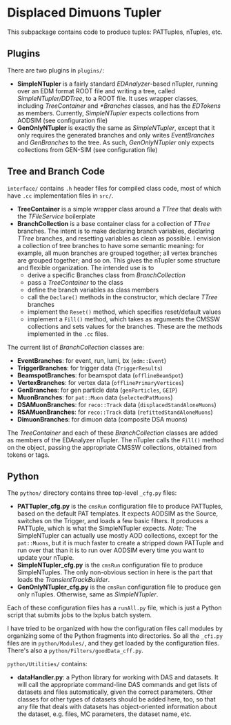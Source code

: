 # Displaced Dimuons Tupler

This subpackage contains code to produce tuples: PATTuples, nTuples, etc.

## Plugins

There are two plugins in `plugins/`:

  * **SimpleNTupler** is a fairly standard _EDAnalyzer_-based nTupler, running over an EDM format ROOT file and writing a tree, called _SimpleNTupler/DDTree_, to a ROOT file. It uses wrapper classes, including _TreeContainer_ and _*Branches_ classes, and has the _EDTokens_ as members. Currently, _SimpleNTupler_ expects collections from AODSIM (see configuration file)
  * **GenOnlyNTupler** is exactly the same as _SimpleNTupler_, except that it only requires the generated branches and only writes _EventBranches_ and _GenBranches_ to the tree. As such, _GenOnlyNTupler_ only expects collections from GEN-SIM (see configuration file)

## Tree and Branch Code

`interface/` contains `.h` header files for compiled class code, most of which have `.cc` implementation files in `src/`.

  * **TreeContainer** is a simple wrapper class around a _TTree_ that deals with the _TFileService_ boilerplate
  * **BranchCollection** is a base container class for a collection of _TTree_ branches. The intent is to make declaring branch variables, declaring _TTree_ branches, and resetting variables as clean as possible. I envision a collection of tree branches to have some semantic meaning: for example, all muon branches are grouped together; all vertex branches are grouped together; and so on. This gives the nTupler some structure and flexible organization. The intended use is to
    * derive a specific Branches class from _BranchCollection_
    * pass a _TreeContainer_ to the class
    * define the branch variables as class members
    * call the `Declare()` methods in the constructor, which declare _TTree_ branches
    * implement the `Reset()` method, which specifies reset/default values
    * implement a `Fill()` method, which takes as arguments the CMSSW collections and sets values for the branches. These are the methods implemented in the `.cc` files.
  
The current list of _BranchCollection_ classes are:
  
  * **EventBranches**: for event, run, lumi, bx (`edm::Event`)
  * **TriggerBranches**: for trigger data (`TriggerResults`)
  * **BeamspotBranches**: for beamspot data (`offlineBeamSpot`)
  * **VertexBranches**: for vertex data (`offlinePrimaryVertices`)
  * **GenBranches**: for gen particle data (`genParticles`, `GEIP`)
  * **MuonBranches**: for `pat::Muon` data (`selectedPatMuons`)
  * **DSAMuonBranches**: for `reco::Track` data (`displacedStandAloneMuons`)
  * **RSAMuonBranches**: for `reco::Track` data (`refittedStandAloneMuons`)
  * **DimuonBranches**: for dimuon data (composite DSA muons)

The _TreeContainer_ and each of these _BranchCollection_ classes are added as members of the EDAnalyzer nTupler. The nTupler calls the `Fill()` method on the object, passing the appropriate CMSSW collections, obtained from tokens or tags.
  
## Python

The `python/` directory contains three top-level `_cfg.py` files:

  * **PATTupler_cfg.py** is the `cmsRun` configuration file to produce PATTuples, based on the default PAT templates. It expects AODSIM as the Source, switches on the Trigger, and loads a few basic filters. It produces a PATTuple, which is what the SimpleNTupler expects. _Note:_ The SimpleNTupler can actually use mostly AOD collections, except for the `pat::Muons`, but it is much faster to create a stripped down PATTuple and run over that than it is to run over AODSIM every time you want to update your nTuple.
  * **SimpleNTupler_cfg.py** is the `cmsRun` configuration file to produce SimpleNTuples. The only non-obvious section in here is the part that loads the _TransientTrackBuilder_.
  * **GenOnlyNTupler_cfg.py** is the `cmsRun` configuration file to produce gen only nTuples. Otherwise, same as _SimpleNTupler_.

Each of these configuration files has a `runAll.py` file, which is just a Python script that submits jobs to the lxplus batch system.

I have tried to be organized with how the configuration files call modules by organizing some of the Python fragments into directories. So all the `_cfi.py` files are in `python/Modules/`, and they get loaded by the configuration files. There's also a `python/Filters/goodData_cff.py`.

`python/Utilities/` contains:

  * **dataHandler.py**: a Python library for working with DAS and datasets. It will call the appropriate command-line DAS commands and get lists of datasets and files automatically, given the correct parameters. Other classes for other types of datasets should be added here, too, so that any file that deals with datasets has object-oriented information about the dataset, e.g. files, MC parameters, the dataset name, etc.
